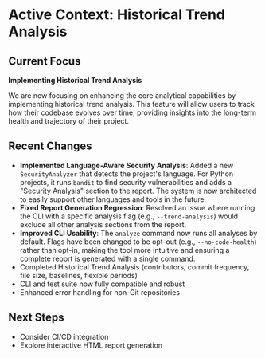 # Active Context: Historical Trend Analysis

## Current Focus
**Implementing Historical Trend Analysis**

We are now focusing on enhancing the core analytical capabilities by implementing historical trend analysis. This feature will allow users to track how their codebase evolves over time, providing insights into the long-term health and trajectory of their project.

## Recent Changes
- **Implemented Language-Aware Security Analysis**: Added a new `SecurityAnalyzer` that detects the project's language. For Python projects, it runs `bandit` to find security vulnerabilities and adds a "Security Analysis" section to the report. The system is now architected to easily support other languages and tools in the future.
- **Fixed Report Generation Regression**: Resolved an issue where running the CLI with a specific analysis flag (e.g., `--trend-analysis`) would exclude all other analysis sections from the report.
- **Improved CLI Usability**: The `analyze` command now runs all analyses by default. Flags have been changed to be opt-out (e.g., `--no-code-health`) rather than opt-in, making the tool more intuitive and ensuring a complete report is generated with a single command.
- Completed Historical Trend Analysis (contributors, commit frequency, file size, baselines, flexible periods)
- CLI and test suite now fully compatible and robust
- Enhanced error handling for non-Git repositories

## Next Steps
- Consider CI/CD integration
- Explore interactive HTML report generation